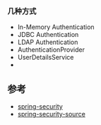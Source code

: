 ### 几种方式
- In-Memory Authentication
- JDBC Authentication
- LDAP Authentication
- AuthenticationProvider
- UserDetailsService
- 
## 参考
- [spring-security](http://docs.spring.io/spring-security/site/docs/4.2.2.RELEASE/reference/htmlsingle/#getting-started)
- [spring-security-source](https://github.com/spring-projects/spring-security)
